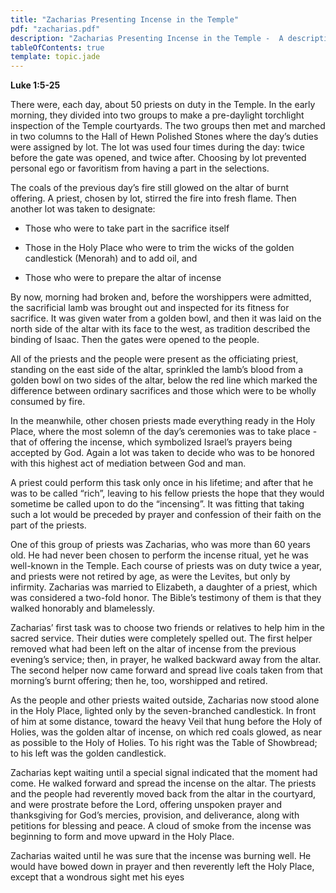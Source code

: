 ```yaml
---
title: "Zacharias Presenting Incense in the Temple"
pdf: "zacharias.pdf"
description: "Zacharias Presenting Incense in the Temple -  A description of the duties of the priest who was chosen by lot each day to perform the burning of incense in the Holy Place, as Zacharias did in Luke 1:5-25."
tableOfContents: true
template: topic.jade
---
```


**Luke 1:5-25**

There were, each day, about 50 priests on duty in the Temple. In the
early morning, they divided into two groups to make a pre-daylight
torchlight inspection of the Temple courtyards. The two groups then met
and marched in two columns to the Hall of Hewn Polished Stones where the
day’s duties were assigned by lot. The lot was used four times during
the day: twice before the gate was opened, and twice after. Choosing by
lot prevented personal ego or favoritism from having a part in the
selections.

The coals of the previous day’s fire still glowed on the altar of burnt
offering. A priest, chosen by lot, stirred the fire into fresh flame.
Then another lot was taken to designate:

* Those who were to take part in the sacrifice itself

* Those in the Holy Place who were to trim the wicks of the golden
candlestick (Menorah) and to add oil, and

* Those who were to prepare the altar of incense

By now, morning had broken and, before the worshippers were admitted,
the sacrificial lamb was brought out and inspected for its fitness for
sacrifice. It was given water from a golden bowl, and then it was laid
on the north side of the altar with its face to the west, as tradition
described the binding of Isaac. Then the gates were opened to the
people.

All of the priests and the people were present as the officiating
priest, standing on the east side of the altar, sprinkled the lamb’s
blood from a golden bowl on two sides of the altar, below the red line
which marked the difference between ordinary sacrifices and those which
were to be wholly consumed by fire.

In the meanwhile, other chosen priests made everything ready in the Holy
Place, where the most solemn of the day’s ceremonies was to take place -
that of offering the incense, which symbolized Israel’s prayers being
accepted by God. Again a lot was taken to decide who was to be honored
with this highest act of mediation between God and man.

A priest could perform this task only once in his lifetime; and after
that he was to be called “rich”, leaving to his fellow priests the hope
that they would sometime be called upon to do the “incensing”. It was
fitting that taking such a lot would be preceded by prayer and
confession of their faith on the part of the priests.

One of this group of priests was Zacharias, who was more than 60 years
old. He had never been chosen to perform the incense ritual, yet he was
well-known in the Temple. Each course of priests was on duty twice a
year, and priests were not retired by age, as were the Levites, but only
by infirmity. Zacharias was married to Elizabeth, a daughter of a
priest, which was considered a two-fold honor. The Bible’s testimony of
them is that they walked honorably and blamelessly.

Zacharias’ first task was to choose two friends or relatives to help him
in the sacred service. Their duties were completely spelled out. The
first helper removed what had been left on the altar of incense from the
previous evening’s service; then, in prayer, he walked backward away
from the altar. The second helper now came forward and spread live coals
taken from that morning’s burnt offering; then he, too, worshipped and
retired.

As the people and other priests waited outside, Zacharias now stood
alone in the Holy Place, lighted only by the seven-branched candlestick.
In front of him at some distance, toward the heavy Veil that hung before
the Holy of Holies, was the golden altar of incense, on which red coals
glowed, as near as possible to the Holy of Holies. To his right was the
Table of Showbread; to his left was the golden candlestick.

Zacharias kept waiting until a special signal indicated that the moment
had come. He walked forward and spread the incense on the altar. The
priests and the people had reverently moved back from the altar in the
courtyard, and were prostrate before the Lord, offering unspoken prayer
and thanksgiving for God’s mercies, provision, and deliverance, along
with petitions for blessing and peace. A cloud of smoke from the incense
was beginning to form and move upward in the Holy Place.

Zacharias waited until he was sure that the incense was burning well. He
would have bowed down in prayer and then reverently left the Holy Place,
except that a wondrous sight met his eyes

